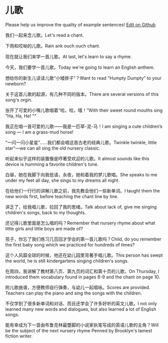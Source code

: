 # 儿歌

Please help us improve the quality of example sentences! [Edit on Github](https://github.com/jiyushe/jiyu-example-sentence-source/blob/main/chinese/erge_1.md)

<p><span class="chinese">我们一起来念儿歌。</span><span class="english">Let's read a chant.</span></p>

<p><span class="chinese">下雨和哎呦的儿歌。</span><span class="english">Rain ank ouch ouch chant.</span></p>

<p><span class="chinese">现在就让我们来学一首儿歌。</span><span class="english">At last, let's learn to say a rhyme.</span></p>

<p><span class="chinese">今天，我们要学一首儿歌。</span><span class="english">Today we're going to learn an English anthem.</span></p>

<p><span class="chinese">想给你的新生儿读读儿歌“小矮胖子”？</span><span class="english">Want to read “Humpty Dumpty” to your newborn?</span></p>

<p><span class="chinese">关于这首儿歌的起源，有几种不同的版本。</span><span class="english">There are several versions of this song's orgin.</span></p>

<p><span class="chinese">张开了可爱的小嘴儿歌唱着“哈，哈，嘻！”</span><span class="english">With their sweet round mouths sing "Ha, Ha, He! ""</span></p>

<p><span class="chinese">我正在唱一首可爱的儿歌——我是一匹草-泥-马！</span><span class="english">I am singing a cute children’s song — I am a grass-mud horse!</span></p>

<p><span class="chinese">“一闪一闪小星星”......我们都会唱这首古老的经典儿歌。</span><span class="english">Twinkle twinkle, little star"—we can all sing the old nursery classic.</span></p>

<p><span class="chinese">听起来似乎这样的装置像是哼著受欢迎的儿歌。</span><span class="english">It almost sounds like this device is humming a favorite children's tune.</span></p>

<p><span class="chinese">白昼，她在我脚下向我低语，永夜，她和着我的梦儿歌唱。</span><span class="english">She speaks to me under my feet all day, she sings to my dreams all night.</span></p>

<p><span class="chinese">在给他们一行行的讲解儿歌之前，我先教会他们一些新单词。</span><span class="english">I taught them the new words first, before teaching the chant line by line.</span></p>

<p><span class="chinese">讲乏了，给我唱儿歌，拉回了我的思绪。</span><span class="english">Talk about lack of, give me singing children's songs, back to my thoughts.</span></p>

<p><span class="chinese">还记得儿歌里面是怎么唱的吗？</span><span class="english">Remember that nursery rhyme about what little girls and little boys are made of?</span></p>

<p><span class="chinese">孩子，你忘了我们练习几百回才学会的第一首儿歌吗？</span><span class="english">Child, do you remember the first baby song which we practiced for hundreds of times?</span></p>

<p><span class="chinese">这个人风靡全球的时候，他还在幼儿园里背著手唱儿歌。</span><span class="english">This person has swept the world, he is still kindergartens singing children's songs.</span></p>

<p><span class="chinese">在周四，我讲解了教材第八页、第九页的词汇和第十页的儿歌。</span><span class="english">On Thursday, I introduced them vocabulary found in pages 8-9 and the chant on page 10.</span></p>

<p><span class="chinese">附儿歌曲谱，方便教师自行弹奏，与幼儿一起唱咏。</span><span class="english">Scores are provided. Teachers can play the piano and sing the songs with the children.</span></p>

<p><span class="chinese">不仅学到了很多新单词和对话、而且还学会了许多好听的英文儿歌。</span><span class="english">I not only learned many new words and dialogues, but also learned a lot of English songs.</span></p>

<p><span class="chinese">能有幸成为下一首由布鲁克林最蹩脚的小说家执笔写成的英语儿歌的主角？</span><span class="english">Will be the subject of the next nursery rhyme Penned by Brooklyn's lamest fiction writer.</span></p>

